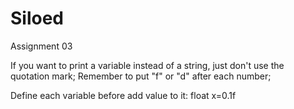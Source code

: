 # Siloed
Assignment 03

If you want to print a variable instead of a string, just don't use the quotation mark;
Remember to put "f" or "d" after each number;

Define each variable before add value to it: 
  float x=0.1f

